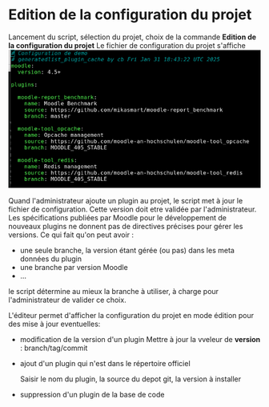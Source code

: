 # Edition de la configuration du projet

Lancement du script, sélection du projet, choix de la commande **Edition de la configuration du projet**
Le fichier de configuration du projet s'affiche ![fichier de configuration](../pictures/Configuration_file.png)

Quand l'administrateur ajoute un plugin au projet, le script met à jour le fichier de configuration.
Cette version doit etre validée par l'administrateur.
Les spécifications publiées par Moodle pour le développement de nouveaux plugins ne donnent pas de directives précises pour gérer les versions.
Ce qui fait qu'on peut avoir :
- une seule branche, la version étant gérée (ou pas) dans les meta données du plugin
- une branche par version Moodle
- ...

le script détermine au mieux la branche à utiliser, à charge pour l'administrateur de valider ce choix.

L'éditeur permet d'afficher la configuration du projet en mode édition pour des mise à jour eventuelles: 

- modification de la version d'un plugin
  Mettre à jour la vveleur de **version** : branch/tag/commit
  
- ajout d'un plugin qui n'est dans le répertoire officiel
   
   Saisir le nom du plugin, la source du depot git, la version à installer
  
- suppression d'un plugin de la base de code